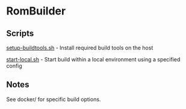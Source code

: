 # RomBuilder

## Scripts

[setup-buildtools.sh](scripts/setup-buildtools.sh) - Install required build tools on the host

[start-local.sh](scripts/start-local.sh) - Start build within a local environment using a specified config

## Notes

See docker/ for specific build options.
